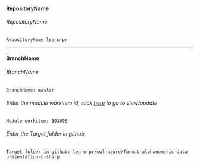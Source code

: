 #### RepositoryName	
###### RepositoryName
```
RepositoryName:learn-pr
```
---

#### BranchName	
###### BranchName
```
BranchName: master
```

###### Enter the module workitem id, click [here](https://microsoftdigitallearning.visualstudio.com/Courseware/_workitems/edit/103098) to go to view/update
```
Module workitem: 103098
```

###### Enter the Target folder in github
```
Target folder in github: learn-pr/wwl-azure/format-alphanumeric-data-presentation-c-sharp
```